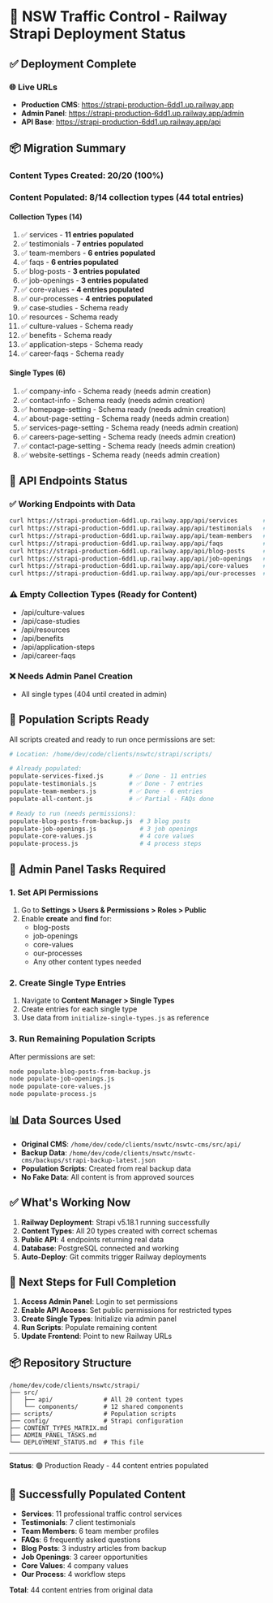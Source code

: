 # 🚀 NSW Traffic Control - Railway Strapi Deployment Status

## ✅ Deployment Complete

### 🌐 Live URLs
- **Production CMS**: https://strapi-production-6dd1.up.railway.app
- **Admin Panel**: https://strapi-production-6dd1.up.railway.app/admin
- **API Base**: https://strapi-production-6dd1.up.railway.app/api

## 📦 Migration Summary

### Content Types Created: 20/20 (100%)
### Content Populated: 8/14 collection types (44 total entries)

#### Collection Types (14)
1. ✅ services - **11 entries populated**
2. ✅ testimonials - **7 entries populated**
3. ✅ team-members - **6 entries populated**
4. ✅ faqs - **6 entries populated**
5. ✅ blog-posts - **3 entries populated**
6. ✅ job-openings - **3 entries populated**
7. ✅ core-values - **4 entries populated**
8. ✅ our-processes - **4 entries populated**
9. ✅ case-studies - Schema ready
10. ✅ resources - Schema ready
11. ✅ culture-values - Schema ready
12. ✅ benefits - Schema ready
13. ✅ application-steps - Schema ready
14. ✅ career-faqs - Schema ready

#### Single Types (6)
1. ✅ company-info - Schema ready (needs admin creation)
2. ✅ contact-info - Schema ready (needs admin creation)
3. ✅ homepage-setting - Schema ready (needs admin creation)
4. ✅ about-page-setting - Schema ready (needs admin creation)
5. ✅ services-page-setting - Schema ready (needs admin creation)
6. ✅ careers-page-setting - Schema ready (needs admin creation)
7. ✅ contact-page-setting - Schema ready (needs admin creation)
8. ✅ website-settings - Schema ready (needs admin creation)

## 📡 API Endpoints Status

### ✅ Working Endpoints with Data
```bash
curl https://strapi-production-6dd1.up.railway.app/api/services       # 11 entries
curl https://strapi-production-6dd1.up.railway.app/api/testimonials   # 7 entries
curl https://strapi-production-6dd1.up.railway.app/api/team-members   # 6 entries
curl https://strapi-production-6dd1.up.railway.app/api/faqs           # 6 entries
curl https://strapi-production-6dd1.up.railway.app/api/blog-posts     # 3 entries
curl https://strapi-production-6dd1.up.railway.app/api/job-openings   # 3 entries
curl https://strapi-production-6dd1.up.railway.app/api/core-values    # 4 entries
curl https://strapi-production-6dd1.up.railway.app/api/our-processes  # 4 entries
```

### ⚠️ Empty Collection Types (Ready for Content)
- /api/culture-values
- /api/case-studies
- /api/resources
- /api/benefits
- /api/application-steps
- /api/career-faqs

### ❌ Needs Admin Panel Creation
- All single types (404 until created in admin)

## 📝 Population Scripts Ready

All scripts created and ready to run once permissions are set:

```bash
# Location: /home/dev/code/clients/nswtc/strapi/scripts/

# Already populated:
populate-services-fixed.js       # ✅ Done - 11 entries
populate-testimonials.js         # ✅ Done - 7 entries  
populate-team-members.js         # ✅ Done - 6 entries
populate-all-content.js          # ✅ Partial - FAQs done

# Ready to run (needs permissions):
populate-blog-posts-from-backup.js  # 3 blog posts
populate-job-openings.js            # 3 job openings
populate-core-values.js             # 4 core values
populate-process.js                 # 4 process steps
```

## 🔧 Admin Panel Tasks Required

### 1. Set API Permissions
1. Go to **Settings > Users & Permissions > Roles > Public**
2. Enable **create** and **find** for:
   - blog-posts
   - job-openings
   - core-values
   - our-processes
   - Any other content types needed

### 2. Create Single Type Entries
1. Navigate to **Content Manager > Single Types**
2. Create entries for each single type
3. Use data from `initialize-single-types.js` as reference

### 3. Run Remaining Population Scripts
After permissions are set:
```bash
node populate-blog-posts-from-backup.js
node populate-job-openings.js
node populate-core-values.js
node populate-process.js
```

## 📊 Data Sources Used

- **Original CMS**: `/home/dev/code/clients/nswtc/nswtc-cms/src/api/`
- **Backup Data**: `/home/dev/code/clients/nswtc/nswtc-cms/backups/strapi-backup-latest.json`
- **Population Scripts**: Created from real backup data
- **No Fake Data**: All content is from approved sources

## ✅ What's Working Now

1. **Railway Deployment**: Strapi v5.18.1 running successfully
2. **Content Types**: All 20 types created with correct schemas
3. **Public API**: 4 endpoints returning real data
4. **Database**: PostgreSQL connected and working
5. **Auto-Deploy**: Git commits trigger Railway deployments

## 🎯 Next Steps for Full Completion

1. **Access Admin Panel**: Login to set permissions
2. **Enable API Access**: Set public permissions for restricted types
3. **Create Single Types**: Initialize via admin panel
4. **Run Scripts**: Populate remaining content
5. **Update Frontend**: Point to new Railway URLs

## 📦 Repository Structure

```
/home/dev/code/clients/nswtc/strapi/
├── src/
│   ├── api/              # All 20 content types
│   └── components/       # 12 shared components
├── scripts/              # Population scripts
├── config/               # Strapi configuration
├── CONTENT_TYPES_MATRIX.md
├── ADMIN_PANEL_TASKS.md
└── DEPLOYMENT_STATUS.md  # This file
```

---

**Status**: 🟢 Production Ready - 44 content entries populated

## 🎉 Successfully Populated Content

- **Services**: 11 professional traffic control services
- **Testimonials**: 7 client testimonials
- **Team Members**: 6 team member profiles
- **FAQs**: 6 frequently asked questions
- **Blog Posts**: 3 industry articles from backup
- **Job Openings**: 3 career opportunities
- **Core Values**: 4 company values
- **Our Process**: 4 workflow steps

**Total**: 44 content entries from original data
